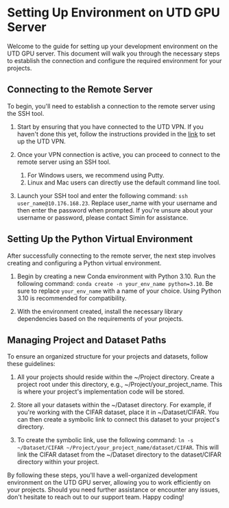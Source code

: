 # Setting Up Environment on UTD GPU Server

Welcome to the guide for setting up your development environment on the UTD GPU server. This document will walk you through the necessary steps to establish the connection and configure the required environment for your projects.



## Connecting to the Remote Server

To begin, you'll need to establish a connection to the remote server using the SSH tool.

1. Start by ensuring that you have connected to the UTD VPN. If you haven't done this yet,
   follow the instructions provided in the [link](https://atlas.utdallas.edu/TDClient/30/Portal/KB/?CategoryID=233) to set up the UTD VPN.

3. Once your VPN connection is active, you can proceed to connect to the remote server using an SSH tool.
   1. For Windows users, we recommend using Putty.
   2. Linux and Mac users can directly use the default command line tool.
     
4. Launch your SSH tool and enter the following command: ``ssh user_name@10.176.168.23``. Replace user_name with your username and then enter the password when prompted. If you're unsure about your username or password, please contact Simin for assistance.


## Setting Up the Python Virtual Environment

After successfully connecting to the remote server, the next step involves creating and configuring a Python virtual environment.

1. Begin by creating a new Conda environment with Python 3.10. Run the following command:
   `conda create -n your_env_name python=3.10`.
   Be sure to replace `your_env_name` with a name of your choice. Using Python 3.10 is recommended for compatibility.

2. With the environment created, install the necessary library dependencies based on the requirements of your projects.

## Managing Project and Dataset Paths
To ensure an organized structure for your projects and datasets, follow these guidelines:

1. All your projects should reside within the ~/Project directory. Create a project root under this directory, e.g., ~/Project/your_project_name. This is where your project's implementation code will be stored.

2. Store all your datasets within the ~/Dataset directory. For example, if you're working with the CIFAR dataset, place it in ~/Dataset/CIFAR. You can then create a symbolic link to connect this dataset to your project's directory.

3. To create the symbolic link, use the following command: `ln -s ~/Dataset/CIFAR ~/Project/your_project_name/dataset/CIFAR`.
   This will link the CIFAR dataset from the ~/Dataset directory to the dataset/CIFAR directory within your project.

By following these steps, you'll have a well-organized development environment on the UTD GPU server, allowing you to work efficiently on your projects. Should you need further assistance or encounter any issues, don't hesitate to reach out to our support team. Happy coding!

